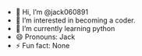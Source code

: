 - 👋 Hi, I’m @jack060891
- 👀 I’m interested in becoming a coder.
- 🌱 I’m currently learning python
- 😄 Pronouns: Jack
- ⚡ Fun fact: None

<!---
jack060891/jack060891 is a ✨ special ✨ repository because its `README.md` (this file) appears on your GitHub profile.
You can click the Preview link to take a look at your changes.
--->
